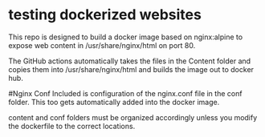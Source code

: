
# testing dockerized websites
This repo is designed to build a docker image based on nginx:alpine to expose web content in /usr/share/nginx/html on port 80. 

The GitHub actions automatically takes the files in the Content folder and copies them into /usr/share/nginx/html and builds the image out to docker hub. 

#Nginx Conf
Included is configuration of the nginx.conf file in the conf folder. This too gets automatically added into the docker image.

content and conf folders must be organized accordingly unless you modify the dockerfile to the correct locations.
